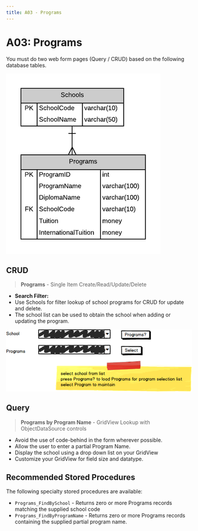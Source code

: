 ```yaml
---
title: A03 - Programs
---
```

# A03: Programs

You must do two web form pages (Query / CRUD) based on the following database tables.

![ERD for A03](./A03.png)

## CRUD

> **Programs** - Single Item Create/Read/Update/Delete

- **Search Filter:**
- Use Schools for filter lookup of school programs for CRUD for update and delete. 
- The school list can be used to obtain the school when adding or updating the program.

![Form A Search Filter](./A03Mockup.png)

## Query

> **Programs by Program Name** - GridView Lookup with ObjectDataSource controls

- Avoid the use of code-behind in the form wherever possible.
- Allow the user to enter a partial Program Name.
- Display the school using a drop down list on your GridView
- Customize your GridView for field size and datatype.

## Recommended Stored Procedures

The following specialty stored procedures are available:

- `Programs_FindBySchool` - Returns zero or more Programs records matching the supplied school code
- `Programs_FindByProgramName` - Returns zero or more Programs records containing the supplied partial program name.
